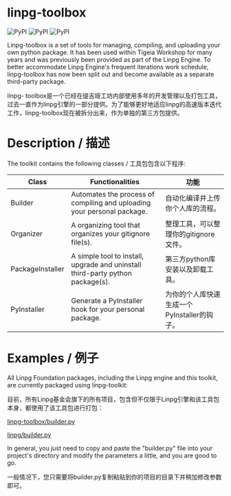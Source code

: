 # linpg-toolbox

![PyPI](https://img.shields.io/pypi/pyversions/linpgtoolbox?style=for-the-badge&logo=pypi) ![PyPI](https://img.shields.io/pypi/v/linpgtoolbox?style=for-the-badge&logo=pypi) ![PyPI](https://img.shields.io/pypi/dm/linpgtoolbox?style=for-the-badge&logo=pypi)

Linpg-toolbox is a set of tools for managing, compiling, and uploading your own python package. It has been used within Tigeia Workshop for many years and was previously been provided as part of the Linpg Engine. To better accommodate Linpg Engine's frequent iterations work schedule, linpg-toolbox has now been split out and become available as a separate third-party package.

linpg- toolbox是一个已经在缇吉娅工坊内部使用多年的开发管理以及打包工具，过去一直作为linpg引擎的一部分提供。为了能够更好地适应linpg的高速版本迭代工作，linpg-toolbox现在被拆分出来，作为单独的第三方包提供。



# Description / 描述

The toolkit contains the following classes / 工具包包含以下程序:

| Class            | Functionalities                                              | 功能                                        |
| ---------------- | ------------------------------------------------------------ | ------------------------------------------- |
| Builder          | Automates the process of compiling and uploading your personal package. | 自动化编译并上传你个人库的流程。            |
| Organizer        | A organizing tool that organizes your gitignore file(s).     | 整理工具，可以整理你的gitignore文件。       |
| PackageInstaller | A simple tool to install, upgrade and uninstall third-party python package(s). | 第三方python库安装以及卸载工具。            |
| PyInstaller      | Generate a PyInstaller hook for your personal package.       | 为你的个人库快速生成一个PyInstaller的钩子。 |



# Examples / 例子

All Linpg Foundation packages, including the Linpg engine and this toolkit, are currently packaged using linpg-toolkit:

目前，所有Linpg基金会旗下的所有项目，包含但不仅限于Linpg引擎和该工具包本身，都使用了该工具包进行打包：

[linpg-toolbox/builder.py](https://github.com/LinpgFoundation/linpg-toolbox/blob/master/builder.py)

[linpg/builder.py](https://github.com/LinpgFoundation/linpg/blob/master/builder.py)

In general, you just need to copy and paste the "builder.py" file into your project's directory and modify the parameters a little, and you are good to go.

一般情况下，您只需要将builder.py复制粘贴到你的项目的目录下并稍加修改参数即可。
